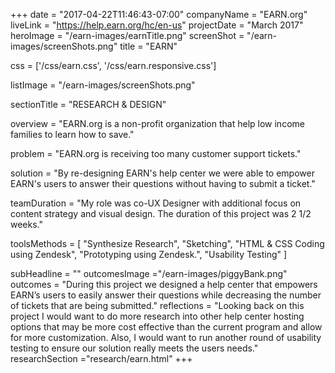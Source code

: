 +++
date = "2017-04-22T11:46:43-07:00"
companyName = "EARN.org"
liveLink = "https://help.earn.org/hc/en-us"
projectDate = "March 2017"
heroImage = "/earn-images/earnTitle.png"
screenShot = "/earn-images/screenShots.png"
title = "EARN"

css = ['/css/earn.css', '/css/earn.responsive.css']

listImage = "/earn-images/screenShots.png"

sectionTitle = "RESEARCH & DESIGN"

overview = "EARN.org is a non-profit organization that help low income families to learn how to save."

problem = "EARN.org is receiving too many customer support tickets."

solution = "By re-designing EARN's help center we were able to empower EARN's users to answer their questions without having to submit a ticket."

teamDuration = "My role was co-UX Designer with additional focus on content strategy and visual design. The duration of this project was 2 1/2 weeks."

toolsMethods = [
  "Synthesize Research",
	"Sketching",
	"HTML & CSS Coding using Zendesk",
	"Prototyping using Zendesk.",
	"Usability Testing"
]

subHeadline = ""
outcomesImage ="/earn-images/piggyBank.png"
outcomes = "During this project we designed a help center that empowers EARN’s users to easily answer their questions while decreasing the number of tickets that are being submitted."
reflections = "Looking back on this project I would want to do more research into other help center hosting options that may be more cost effective than the current program and allow for more customization. Also, I would want to run another round of usability testing to ensure our solution really meets the users needs."
researchSection ="research/earn.html"
+++
